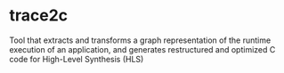 # trace2c
Tool that extracts and transforms a graph representation of the runtime execution of an application, and generates restructured and optimized C code for High-Level Synthesis (HLS)
